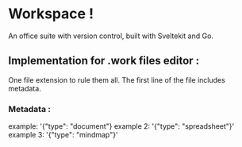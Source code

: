 # Workspace !

An office suite with version control, built with Sveltekit and Go.

## Implementation for .work files editor :
One file extension to rule them all. The first line of the file includes metadata.

### Metadata :
example: '{"type": "document"}
example 2: '{"type": "spreadsheet"}'
example 3: '{"type": "mindmap"}'

